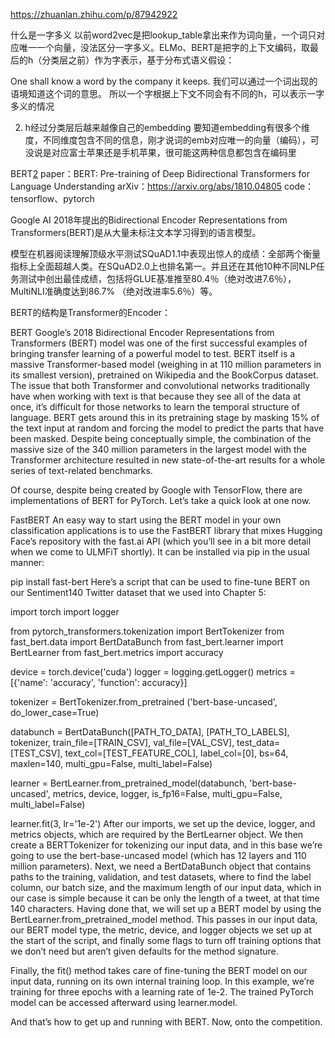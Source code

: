 

<!--
 * @version:
 * @Author:  StevenJokess https://github.com/StevenJokess
 * @Date: 2020-10-07 22:15:37
 * @LastEditors:  StevenJokess https://github.com/StevenJokess
 * @LastEditTime: 2020-12-06 19:48:25
 * @Description:
 * @TODO::
 * @Reference:
-->

https://zhuanlan.zhihu.com/p/87942922

什么是一字多义
以前word2vec是把lookup_table拿出来作为词向量，一个词只对应唯一一个向量，没法区分一字多义。ELMo、BERT是把字的上下文编码，取最后的h（分类层之前）作为字表示，基于分布式语义假设：

One shall know a word by the company it keeps. 我们可以通过一个词出现的语境知道这个词的意思。
所以一个字根据上下文不同会有不同的h，可以表示一字多义的情况

2. h经过分类层后越来越像自己的embedding
要知道embedding有很多个维度，不同维度包含不同的信息，刚才说词的emb对应唯一的向量（编码），可没说是对应富士苹果还是手机苹果，很可能这两种信息都包含在编码里

BERT[2]
paper：BERT: Pre-training of Deep Bidirectional Transformers for Language Understanding
arXiv：https://arxiv.org/abs/1810.04805
code：tensorflow、pytorch

Google AI 2018年提出的Bidirectional Encoder Representations from Transformers(BERT)是从大量未标注文本学习得到的语言模型。

模型在机器阅读理解顶级水平测试SQuAD1.1中表现出惊人的成绩：全部两个衡量指标上全面超越人类。在SQuAD2.0上也排名第一。并且还在其他10种不同NLP任务测试中创出最佳成绩，包括将GLUE基准推至80.4％（绝对改进7.6％），MultiNLI准确度达到86.7% （绝对改进率5.6％）等。

BERT的结构是Transformer的Encoder：


BERT
Google’s 2018 Bidirectional Encoder Representations from Transformers (BERT) model was one of the first successful examples of bringing transfer learning of a powerful model to test. BERT itself is a massive Transformer-based model (weighing in at 110 million parameters in its smallest version), pretrained on Wikipedia and the BookCorpus dataset. The issue that both Transformer and convolutional networks traditionally have when working with text is that because they see all of the data at once, it’s difficult for those networks to learn the temporal structure of language. BERT gets around this in its pretraining stage by masking 15% of the text input at random and forcing the model to predict the parts that have been masked. Despite being conceptually simple, the combination of the massive size of the 340 million parameters in the largest model with the Transformer architecture resulted in new state-of-the-art results for a whole series of text-related benchmarks.

Of course, despite being created by Google with TensorFlow, there are implementations of BERT for PyTorch. Let’s take a quick look at one now.

FastBERT
An easy way to start using the BERT model in your own classification applications is to use the FastBERT library that mixes Hugging Face’s repository with the fast.ai API (which you’ll see in a bit more detail when we come to ULMFiT shortly). It can be installed via pip in the usual manner:

pip install fast-bert
Here’s a script that can be used to fine-tune BERT on our Sentiment140 Twitter dataset that we used into Chapter 5:

import torch
import logger

from pytorch_transformers.tokenization import BertTokenizer
from fast_bert.data import BertDataBunch
from fast_bert.learner import BertLearner
from fast_bert.metrics import accuracy

device = torch.device('cuda')
logger = logging.getLogger()
metrics = [{'name': 'accuracy', 'function': accuracy}]

tokenizer = BertTokenizer.from_pretrained
                ('bert-base-uncased',
                  do_lower_case=True)


databunch = BertDataBunch([PATH_TO_DATA],
                          [PATH_TO_LABELS],
                          tokenizer,
                          train_file=[TRAIN_CSV],
                          val_file=[VAL_CSV],
                          test_data=[TEST_CSV],
                          text_col=[TEST_FEATURE_COL], label_col=[0],
                          bs=64,
                          maxlen=140,
                          multi_gpu=False,
                          multi_label=False)


learner = BertLearner.from_pretrained_model(databunch,
                      'bert-base-uncased',
                      metrics,
                      device,
                      logger,
                      is_fp16=False,
                      multi_gpu=False,
                      multi_label=False)

learner.fit(3, lr='1e-2')
After our imports, we set up the device, logger, and metrics objects, which are required by the BertLearner object. We then create a BERTTokenizer for tokenizing our input data, and in this base we’re going to use the bert-base-uncased model (which has 12 layers and 110 million parameters). Next, we need a BertDataBunch object that contains paths to the training, validation, and test datasets, where to find the label column, our batch size, and the maximum length of our input data, which in our case is simple because it can be only the length of a tweet, at that time 140 characters. Having done that, we will set up a BERT model by using the BertLearner.from_pretrained_model method. This passes in our input data, our BERT model type, the metric, device, and logger objects we set up at the start of the script, and finally some flags to turn off training options that we don’t need but aren’t given defaults for the method signature.

Finally, the fit() method takes care of fine-tuning the BERT model on our input data, running on its own internal training loop. In this example, we’re training for three epochs with a learning rate of 1e-2. The trained PyTorch model can be accessed afterward using learner.model.

And that’s how to get up and running with BERT. Now, onto the competition.

[2]: https://0809zheng.github.io/2020/04/27/elmo-bert-gpt.html
[3]: https://learning.oreilly.com/library/view/programming-pytorch-for/9781492045342/ch09.html#idm45762347307368
